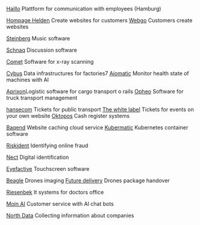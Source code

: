 [Haillo](https://haiilo.com/de/) Plattform for communication with employees (Hamburg)

[Hompage Helden](https://www.homepage-helden.de/) Create websites for customers
[Webgo](https://www.webgo.de/) Customers create websites

[Steinberg](https://www.steinberg.net/de/products/) Music software

[Schnaq](https://schnaq.com/) Discussion software

[Comet](https://comet.tech/) Software for x-ray scanning

[Cybus](https://www.cybus.io/) Data infrastructures for factories7
[Aiomatic](https://www.ai-omatic.com/instandhaltungssoftware) Monitor health state of machines with AI

[Aprixon](https://www.aprixon.de/)Logistic software for cargo transport o rails
[Opheo](https://www.opheo.com/) Software for truck transport management

[hansecom](https://hansecom.com/) Tickets for public transport
[The white label](https://the-white-label.com/) Tickets for events on your own website
[Oktopos](https://www.oktopos.com/de/dashboard) Cash register systems

[Baqend](https://www.hamburg-startups.net/baqend-gmbh/) Website caching cloud service
[Kubermatic](https://www.kubermatic.com/) Kubernetes container software

[Riskident](https://riskident.com/) Identifying online fraud

[Nect](https://nect.com/de/) Digital identification

[Eyefactive](https://www.eyefactive.com/) Touchscreen software

[Beagle](https://www.hamburg-startups.net/beagle-systems/) Drones imaging
[Future delivery](https://www.future-delivery.com/) Drones package handover

[Riesenbek](https://riesenbeck-it.de/) It systems for doctors office

[Moin AI](https://www.moin.ai/) Customer service with AI chat bots

[North Data](https://www.northdata.de/) Collecting information about companies 